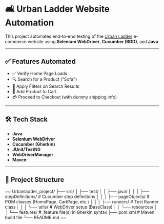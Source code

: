 # 🛋️ Urban Ladder Website Automation

This project automates end-to-end testing of the [Urban Ladder](https://www.urbanladder.com/) e-commerce website using **Selenium WebDriver**, **Cucumber (BDD)**, and **Java** 

---

## ✅ Features Automated

- ✅ Verify Home Page Loads
- 🔍 Search for a Product ("Sofa")
- 🧰 Apply Filters on Search Results
- 🛒 Add Product to Cart
- 💳 Proceed to Checkout (with dummy shipping info)

---

## 🛠️ Tech Stack

- **Java**
- **Selenium WebDriver**
- **Cucumber (Gherkin)**
- **JUnit/TestNG**
- **WebDriverManager**
- **Maven**

---

## 📁 Project Structure
~~
Urbanladder_project/ ├── src/ │ ├── test/ │ │ ├── java/ │ │ │ ├── stepDefinitions/ # Cucumber step definitions │ │ │ ├── pageObjects/ # POM classes (HomePage, CartPage, etc.) │ │ │ ├── runners/ # Test Runner class │ │ │ └── utils/ # WebDriver setup (BaseClass) │ │ └── resources/ │ │ └── features/ # .feature file(s) in Gherkin syntax ├── pom.xml # Maven build file └── README.md ~~
